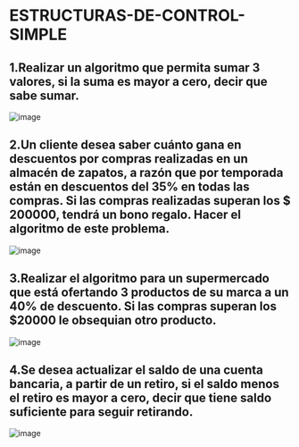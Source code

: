 # ESTRUCTURAS-DE-CONTROL-SIMPLE
## 1.Realizar un algoritmo que permita sumar 3 valores, si la suma es mayor a cero, decir que sabe sumar.
![image](https://github.com/user-attachments/assets/0fd1acfe-5bc6-42b6-be22-ad9c7754772f)

## 2.Un cliente desea saber cuánto gana en descuentos por compras realizadas en un almacén de zapatos, a razón que por temporada están en descuentos del 35% en todas las compras. Si las compras realizadas superan los $ 200000, tendrá un bono regalo. Hacer el algoritmo de este problema.
![image](https://github.com/user-attachments/assets/7fd213c9-ce71-46a3-8575-2b0fff795c2d)

## 3.Realizar el algoritmo para un supermercado que está ofertando 3 productos de su marca a un 40% de descuento. Si las compras superan los $20000 le obsequian otro producto. 
![image](https://github.com/user-attachments/assets/ffdcb07a-c010-4d49-89be-80d16ae457f9)

## 4.Se desea actualizar el saldo de una cuenta bancaria, a partir de un retiro, si el saldo menos el retiro es mayor a cero, decir que tiene saldo suficiente para seguir retirando.  
![image](https://github.com/user-attachments/assets/5b4283b7-ea8d-41e4-95e8-b3e5c9cc771f)


